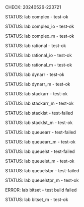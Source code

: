 CHECK: 20240526-223721
STATUS: lab complex - test-ok
STATUS: lab complex_io - test-ok
STATUS: lab complex_m - test-ok
STATUS: lab rational - test-ok
STATUS: lab rational_io - test-ok
STATUS: lab rational_m - test-ok
STATUS: lab dynarr - test-ok
STATUS: lab dynarr_m - test-ok
STATUS: lab stackarr - test-ok
STATUS: lab stackarr_m - test-ok
STATUS: lab stacklst - test-failed
STATUS: lab stacklst_m - test-ok
STATUS: lab queuearr - test-failed
STATUS: lab queuearr_m - test-ok
STATUS: lab queuelst - test-failed
STATUS: lab queuelst_m - test-ok
STATUS: lab queuelstpr - test-failed
STATUS: lab queuelstpr_m - test-ok
ERROR: lab bitset - test build failed
STATUS: lab bitset_m - test-ok
